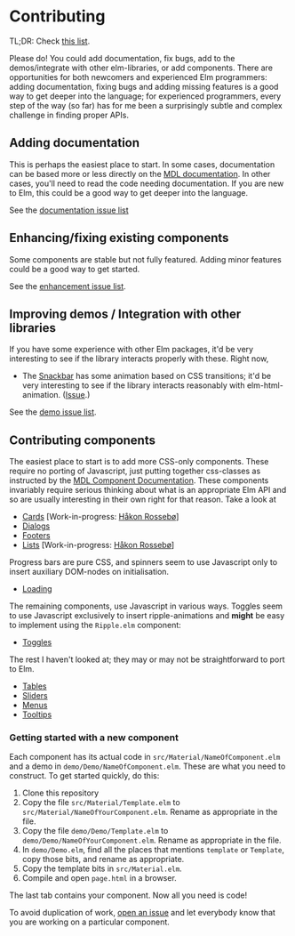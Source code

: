 # Contributing

TL;DR: Check [this list](https://github.com/debois/elm-mdl/issues?q=is%3Aopen+is%3Aissue+label%3Astarting-point).

Please do! You could add documentation, fix bugs, add to the demos/integrate
with other elm-libraries, or add components. There are opportunities for 
both newcomers and experienced Elm programmers: adding documentation, fixing
bugs and adding missing features is a good way to get deeper into the language; 
for experienced programmers, every step of the way (so far) has for me been 
a surprisingly subtle and complex challenge in finding proper APIs. 

## Adding documentation 

This is perhaps the easiest place to start. In some cases, documentation can be 
based more or less directly on the 
[MDL documentation](getmdl.io/components). In other cases, you'll need to read
the code needing documentation. If you are new to Elm, this could be a good way
to get deeper into the language. 

See the [documentation issue
list](https://github.com/debois/elm-mdl/issues?utf8=%E2%9C%93&q=is%3Aissue+label%3Adocumentation+)

## Enhancing/fixing existing components

Some components are stable but not fully featured. Adding minor features could be a 
good way to get started. 

See the [enhancement issue
list](https://github.com/debois/elm-mdl/issues?utf8=%E2%9C%93&q=is%3Aissue+label%3Aenhancement).

## Improving demos / Integration with other libraries

If you have some experience with other Elm packages, it'd be very interesting to see
if the library interacts properly with these.  Right now, 

 - The
   [Snackbar](https://github.com/debois/elm-mdl/blob/master/src/Material/Snackbar.elm)
   has some animation based on CSS transitions; it'd be very interesting to see if the library
   interacts reasonably with elm-html-animation. 
   ([Issue](https://github.com/debois/elm-mdl/issues?utf8=%E2%9C%93&q=is%3Aissue+label%3Ademo).)

See the [demo issue list](https://github.com/debois/elm-mdl/issues?utf8=%E2%9C%93&q=is%3Aissue+label%3Ademo).

## Contributing components

The easiest place to start is to add more CSS-only components. These
require no porting of Javascript, just putting together css-classes as
instructed by the 
[MDL Component Documentation](https://www.getmdl.io/components/index.html). 
These components invariably require serious thinking about what is an
appropriate Elm API and so are usually interesting in their own right for 
that reason.  Take a look at

  
 - [Cards](https://www.getmdl.io/components/index.html#cards-section) [Work-in-progress: [Håkon Rossebø](https://github.com/hakonrossebo])]
 - [Dialogs](https://www.getmdl.io/components/index.html#dialog-section)
 - [Footers](https://www.getmdl.io/components/index.html#layout-section/footer)
 - [Lists](https://www.getmdl.io/components/index.html#lists-section) [Work-in-progress: [Håkon Rossebø](https://github.com/hakonrossebo])]

Progress bars are pure CSS, and spinners seem to use Javascript only to insert
auxiliary DOM-nodes on initialisation.

 - [Loading](https://www.getmdl.io/components/index.html#loading-section)

The remaining components, use Javascript
in various ways. Toggles seem to use Javascript exclusively to insert ripple-animations and __might__ be easy to implement using the `Ripple.elm`
component:

 - [Toggles](https://www.getmdl.io/components/index.html#toggles-section)

The rest I haven't looked at; they may or may not be straightforward to port
to Elm.

 - [Tables](https://www.getmdl.io/components/index.html#tables-section)
 - [Sliders](https://www.getmdl.io/components/index.html#sliders-section)
 - [Menus](https://www.getmdl.io/components/index.html#menus-section)
 - [Tooltips](https://www.getmdl.io/components/index.html#tooltips-section)

### Getting started with a new component

Each component has its actual code in `src/Material/NameOfComponent.elm` and a demo in 
`demo/Demo/NameOfComponent.elm`. These are what you need to construct.
To get started quickly, do this:

1. Clone this repository
2. Copy the file `src/Material/Template.elm` to `src/Material/NameOfYourComponent.elm`. Rename
as appropriate in the file. 
3. Copy the file `demo/Demo/Template.elm` to `demo/Demo/NameOfYourComponent.elm`. 
Rename as appropriate in the file. 
4. In `demo/Demo.elm`, find all the places that mentions `template` or `Template`, 
copy those bits, and rename as appropriate. 
5. Copy the template bits in `src/Material.elm`.
6. Compile and open `page.html` in a browser.

The last tab contains your component. Now all you need is code!

To avoid duplication of work, 
[open an issue](https://github.com/debois/elm-mdl/issues/new) and let everybody know
that you are working on a particular component. 
